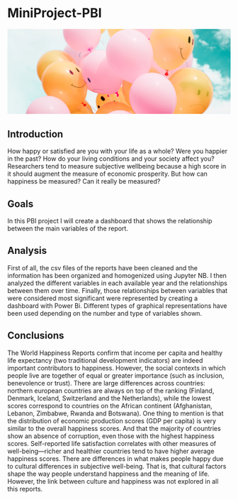 # MiniProject-PBI

![balloons](balloons.jpg)

## Introduction
How happy or satisfied are you with your life as a whole? Were you happier in the past? How do your living conditions and your society affect you?
Researchers tend to measure subjective wellbeing because a high score in it should augment the measure of economic prosperity. But how can happiness be measured? Can it really be measured?

## Goals
In this PBI project I will create a dashboard that shows the relationship between the main variables of the report. 

## Analysis
First of all, the csv files of the reports have been cleaned and the information has been organized and homogenized using Jupyter NB.
I then analyzed the different variables in each available year and the relationships between them over time.
Finally, those relationships between variables that were considered most significant were represented by creating a dashboard with Power Bi. Different types of graphical representations have been used depending on the number and type of variables shown.

## Conclusions
The World Happiness Reports confirm that income per capita and healthy life expectancy (two traditional development indicators) are indeed important contributors to happiness. However, the social contexts in which people live are together of equal or greater importance (such as inclusion, benevolence or trust).
There are large differences across countries: northern european countries are always on top of the ranking (Finland, Denmark, Iceland, Switzerland and the Netherlands), while the lowest scores correspond to countries on the African continent (Afghanistan, Lebanon, Zimbabwe, Rwanda and Botswana). One thing to mention is that the distribution of economic production scores (GDP per capita) is very similar to the overall happiness scores. And that the majority of countries show an absence of corruption, even those with the highest happiness scores. Self-reported life satisfaction correlates with other measures of well-being—richer and healthier countries tend to have higher average happiness scores.
There are differences in what makes people happy due to cultural differences in subjective well-being. That is, that cultural factors shape the way people understand happiness and the meaning of life. However, the link between culture and happiness was not explored in all this reports.

 
